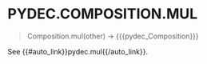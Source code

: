 # PYDEC.COMPOSITION.MUL
> Composition.mul(other) →  {{{pydec_Composition}}}

See {{#auto_link}}pydec.mul{{/auto_link}}.